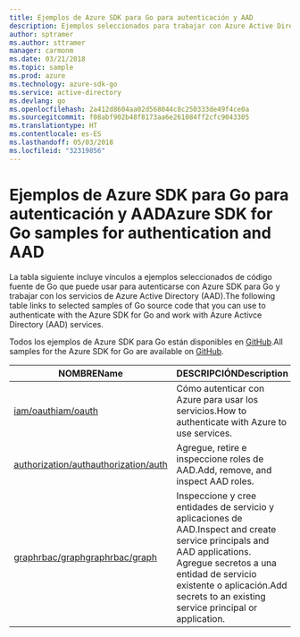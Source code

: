```yaml
---
title: Ejemplos de Azure SDK para Go para autenticación y AAD
description: Ejemplos seleccionados para trabajar con Azure Active Directory (AAD) y la autenticación desde Azure SDK para Go.
author: sptramer
ms.author: sttramer
manager: carmonm
ms.date: 03/21/2018
ms.topic: sample
ms.prod: azure
ms.technology: azure-sdk-go
ms.service: active-directory
ms.devlang: go
ms.openlocfilehash: 2a412d8604aa02d568044c8c250333de49f4ce0a
ms.sourcegitcommit: f08abf902b48f8173aa6e261084ff2cfc9043305
ms.translationtype: HT
ms.contentlocale: es-ES
ms.lasthandoff: 05/03/2018
ms.locfileid: "32319856"
---
```

# <a name="azure-sdk-for-go-samples-for-authentication-and-aad"></a><span data-ttu-id="a4b20-103">Ejemplos de Azure SDK para Go para autenticación y AAD</span><span class="sxs-lookup"><span data-stu-id="a4b20-103">Azure SDK for Go samples for authentication and AAD</span></span>

<span data-ttu-id="a4b20-104">La tabla siguiente incluye vínculos a ejemplos seleccionados de código fuente de Go que puede usar para autenticarse con Azure SDK para Go y trabajar con los servicios de Azure Active Directory (AAD).</span><span class="sxs-lookup"><span data-stu-id="a4b20-104">The following table links to selected samples of Go source code that you can use to authenticate with the Azure SDK for Go and work with Azure Activce Directory (AAD) services.</span></span> 

<span data-ttu-id="a4b20-105">Todos los ejemplos de Azure SDK para Go están disponibles en [GitHub](https://github.com/Azure-Samples/azure-sdk-for-go-samples).</span><span class="sxs-lookup"><span data-stu-id="a4b20-105">All samples for the Azure SDK for Go are available on [GitHub](https://github.com/Azure-Samples/azure-sdk-for-go-samples).</span></span>

| <span data-ttu-id="a4b20-106">NOMBRE</span><span class="sxs-lookup"><span data-stu-id="a4b20-106">Name</span></span> | <span data-ttu-id="a4b20-107">DESCRIPCIÓN</span><span class="sxs-lookup"><span data-stu-id="a4b20-107">Description</span></span> |
|------|-------------|
| [<span data-ttu-id="a4b20-108">iam/oauth</span><span class="sxs-lookup"><span data-stu-id="a4b20-108">iam/oauth</span></span>](https://github.com/Azure-Samples/azure-sdk-for-go-samples/blob/master/iam/oauth.go) | <span data-ttu-id="a4b20-109">Cómo autenticar con Azure para usar los servicios.</span><span class="sxs-lookup"><span data-stu-id="a4b20-109">How to authenticate with Azure to use services.</span></span> |
| [<span data-ttu-id="a4b20-110">authorization/auth</span><span class="sxs-lookup"><span data-stu-id="a4b20-110">authorization/auth</span></span>](https://github.com/Azure-Samples/azure-sdk-for-go-samples/blob/master/authorization/auth.go) | <span data-ttu-id="a4b20-111">Agregue, retire e inspeccione roles de AAD.</span><span class="sxs-lookup"><span data-stu-id="a4b20-111">Add, remove, and inspect AAD roles.</span></span> |
| [<span data-ttu-id="a4b20-112">graphrbac/graph</span><span class="sxs-lookup"><span data-stu-id="a4b20-112">graphrbac/graph</span></span>](https://github.com/Azure-Samples/azure-sdk-for-go-samples/blob/master/graphrbac/graph.go) | <span data-ttu-id="a4b20-113">Inspeccione y cree entidades de servicio y aplicaciones de AAD.</span><span class="sxs-lookup"><span data-stu-id="a4b20-113">Inspect and create service principals and AAD applications.</span></span> <span data-ttu-id="a4b20-114">Agregue secretos a una entidad de servicio existente o aplicación.</span><span class="sxs-lookup"><span data-stu-id="a4b20-114">Add secrets to an existing service principal or application.</span></span> |
